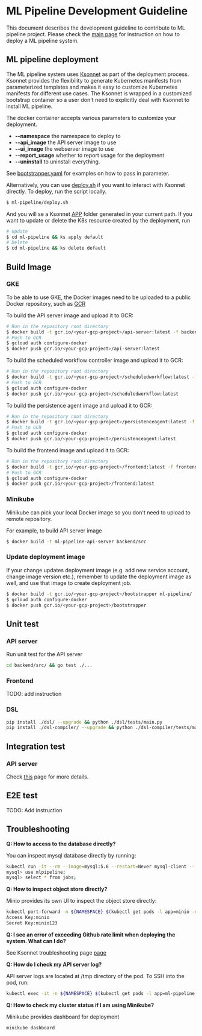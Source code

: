 # ML Pipeline Development Guideline

This document describes the development guideline to contribute to ML pipeline project. Please check the [main page](https://github.com/kubeflow/pipelines/blob/master/README.md) for instruction on how to deploy a ML pipeline system.

## ML pipeline deployment

The ML pipeline system uses [Ksonnet](https://ksonnet.io/) as part of the deployment process.
Ksonnet provides the flexibility to generate Kubernetes manifests from parameterized templates and
makes it easy to customize Kubernetes manifests for different use cases.
The Ksonnet is wrapped in a customized bootstrap container so a user don't need to explicitly deal
with Ksonnet to install ML pipeline.

The docker container accepts various parameters to customize your deployment.
- **--namespace** the namespace to deploy to
- **--api_image** the API server image to use
- **--ui_image** the webserver image to use
- **--report_usage** whether to report usage for the deployment
- **--uninstall** to uninstall everything.

See [bootstrapper.yaml](https://github.com/kubeflow/pipelines/blob/master/bootstrapper.yaml) for examples on how to pass in parameter.

Alternatively, you can use [deploy.sh](https://github.com/kubeflow/pipelines/blob/master/ml-pipeline/deploy.sh) if you want to interact with Ksonnet directly.
To deploy, run the script locally.
```bash
$ ml-pipeline/deploy.sh
```
And you will se a Ksonnet [APP](https://ksonnet.io/docs/concepts#application) folder generated in your current path. If you want to update or delete the K8s resource created by the deployment, run
```bash
# Update
$ cd ml-pipeline && ks apply default
# Delete
$ cd ml-pipeline && ks delete default
```


## Build Image

### GKE
To be able to use GKE, the Docker images need to be uploaded to a public Docker repository, such as [GCR](https://cloud.google.com/container-registry/)

To build the API server image and upload it to GCR:
```bash
# Run in the repository root directory
$ docker build -t gcr.io/<your-gcp-project>/api-server:latest -f backend/Dockerfile .
# Push to GCR
$ gcloud auth configure-docker
$ docker push gcr.io/<your-gcp-project>/api-server:latest
```

To build the scheduled workflow controller image and upload it to GCR:
```bash
# Run in the repository root directory
$ docker build -t gcr.io/<your-gcp-project>/scheduledworkflow:latest -f backend/Dockerfile.scheduledworkflow .
# Push to GCR
$ gcloud auth configure-docker
$ docker push gcr.io/<your-gcp-project>/scheduledworkflow:latest
```

To build the persistence agent image and upload it to GCR:
```bash
# Run in the repository root directory
$ docker build -t gcr.io/<your-gcp-project>/persistenceagent:latest -f backend/Dockerfile.persistenceagent .
# Push to GCR
$ gcloud auth configure-docker
$ docker push gcr.io/<your-gcp-project>/persistenceagent:latest
```

To build the frontend image and upload it to GCR:
```bash
# Run in the repository root directory
$ docker build -t gcr.io/<your-gcp-project>/frontend:latest -f frontend/Dockerfile .
# Push to GCR
$ gcloud auth configure-docker
$ docker push gcr.io/<your-gcp-project>/frontend:latest
```

### Minikube
Minikube can pick your local Docker image so you don't need to upload to remote repository.

For example, to build API server image
```bash
$ docker build -t ml-pipeline-api-server backend/src
```

### Update deployment image
If your change updates deployment image (e.g. add new service account, change image version etc.),
remember to update the deployment image as well, and use that image to create deployment job.
```bash
$ docker build -t gcr.io/<your-gcp-project>/bootstrapper ml-pipeline/
$ gcloud auth configure-docker
$ docker push gcr.io/<your-gcp-project>/bootstrapper
```

## Unit test

### API server
Run unit test for the API server
```bash
cd backend/src/ && go test ./...
```
### Frontend
TODO: add instruction

### DSL
```bash
pip install ./dsl/ --upgrade && python ./dsl/tests/main.py
pip install ./dsl-compiler/ --upgrade && python ./dsl-compiler/tests/main.py
```

## Integration test

### API server
Check [this](https://github.com/kubeflow/pipelines/blob/master/test/apiserver/README.md) page for more details.

## E2E test
TODO: Add instruction


## Troubleshooting

**Q: How to access to the database directly?**

You can inspect mysql database directly by running:
```bash
kubectl run -it --rm --image=mysql:5.6 --restart=Never mysql-client -- mysql -h mysql
mysql> use mlpipeline;
mysql> select * from jobs;
```

**Q: How to inspect object store directly?**

Minio provides its own UI to inspect the object store directly:
```bash
kubectl port-forward -n ${NAMESPACE} $(kubectl get pods -l app=minio -o jsonpath='{.items[0].metadata.name}' -n ${NAMESPACE}) 9000:9000
Access Key:minio
Secret Key:minio123
```

**Q: I see an error of exceeding Github rate limit when deploying the system. What can I do?**

See Ksonnet troubleshooting page [page](https://github.com/ksonnet/ksonnet/blob/master/docs/troubleshooting.md#github-rate-limiting-errors)

**Q: How do I check my API server log?**

API server logs are located at /tmp directory of the pod. To SSH into the pod, run:
```bash
kubectl exec -it -n ${NAMESPACE} $(kubectl get pods -l app=ml-pipeline -o jsonpath='{.items[0].metadata.name}' -n ${NAMESPACE}) -- /bin/bash
```

**Q: How to check my cluster status if I am using Minikube?**

Minikube provides dashboard for deployment
```bash
minikube dashboard
```
